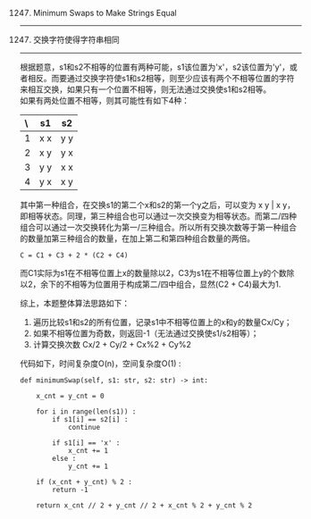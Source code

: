 1247. Minimum Swaps to Make Strings Equal
-----------------------------------------
1247. 交换字符使得字符串相同
-----------------------------------------

根据题意，s1和s2不相等的位置有两种可能，s1该位置为'x'，s2该位置为'y'，或者相反。而要通过交换字符使s1和s2相等，则至少应该有两个不相等位置的字符来相互交换，如果只有一个位置不相等，则无法通过交换使s1和s2相等。  
如果有两处位置不相等，则其可能性有如下4种：  

|\ | s1    | s2    |
:-|:-:|:-:
|1| x x   | y y   |
|2| x y   | y x   |
|3| y y   | x x   |
|4| y x   | x y   |

其中第一种组合，在交换s1的第二个x和s2的第一个y之后，可以变为 x y | x y，即相等状态。同理，第三种组合也可以通过一次交换变为相等状态。而第二/四种组合可以通过一次交换转化为第一/三种组合。所以所有交换次数等于第一种组合的数量加第三种组合的数量，在加上第二和第四种组合数量的两倍。   

    C = C1 + C3 + 2 * (C2 + C4)

而C1实际为s1在不相等位置上x的数量除以2，C3为s1在不相等位置上y的个数除以2，余下的不相等为位置用于构成第二/四中组合，显然(C2 + C4)最大为1.  

综上，本题整体算法思路如下：  
1. 遍历比较s1和s2的所有位置，记录s1中不相等位置上的x和y的数量Cx/Cy；
2. 如果不相等位置为奇数，则返回-1（无法通过交换使s1/s2相等）；
3. 计算交换次数 Cx/2 + Cy/2 + Cx%2 + Cy%2

代码如下，时间复杂度O(n)，空间复杂度O(1) :  

    def minimumSwap(self, s1: str, s2: str) -> int:

        x_cnt = y_cnt = 0

        for i in range(len(s1)) :
            if s1[i] == s2[i] :
                continue
            
            if s1[i] == 'x' :
                x_cnt += 1
            else :
                y_cnt += 1
            
        if (x_cnt + y_cnt) % 2 :
            return -1

        return x_cnt // 2 + y_cnt // 2 + x_cnt % 2 + y_cnt % 2